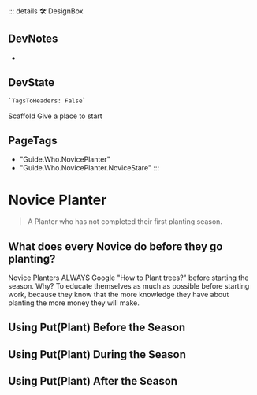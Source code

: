 ::: details 🛠 <dev>DesignBox</dev>

## DevNotes

-

## DevState

```py
`TagsToHeaders: False`
```

Scaffold
Give a place to start
<h2>PageTags</h2>

- "Guide.Who.NovicePlanter"
- "Guide.Who.NovicePlanter.NoviceStare"
:::

# Novice Planter

> A Planter who has not completed their first planting season.

## What does every Novice do before they go planting?

Novice Planters ALWAYS Google "How to Plant trees?" before starting the season. Why? To educate themselves as much as possible before starting work, because they know that the more knowledge they have about planting the more money they will make.

## Using Put(Plant) Before the Season

## Using Put(Plant) During the Season

## Using Put(Plant) After the Season
